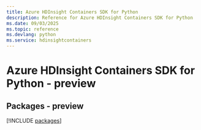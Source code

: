 ```yaml
---
title: Azure HDInsight Containers SDK for Python
description: Reference for Azure HDInsight Containers SDK for Python
ms.date: 09/03/2025
ms.topic: reference
ms.devlang: python
ms.service: hdinsightcontainers
---
```

# Azure HDInsight Containers SDK for Python - preview
## Packages - preview
[!INCLUDE [packages](hdinsight-containers-index.md)]